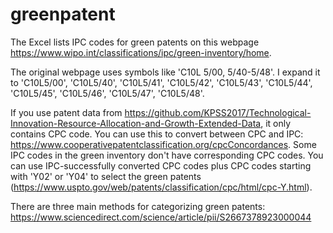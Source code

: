 # greenpatent
The Excel lists IPC codes for green patents on this webpage https://www.wipo.int/classifications/ipc/green-inventory/home.

The original webpage uses symbols like 'C10L 5/00, 5/40-5/48'.
I expand it to 'C10L5/00', 'C10L5/40', 'C10L5/41', 'C10L5/42', 'C10L5/43', 'C10L5/44', 'C10L5/45', 'C10L5/46', 'C10L5/47', 'C10L5/48'.

If you use patent data from https://github.com/KPSS2017/Technological-Innovation-Resource-Allocation-and-Growth-Extended-Data, it only contains CPC code. You can use this to convert between CPC and IPC: https://www.cooperativepatentclassification.org/cpcConcordances. Some IPC codes in the green inventory don't have corresponding CPC codes. You can use IPC-successfully converted CPC codes plus CPC codes starting with 'Y02' or 'Y04' to select the green patents (https://www.uspto.gov/web/patents/classification/cpc/html/cpc-Y.html).

There are three main methods for categorizing green patents: https://www.sciencedirect.com/science/article/pii/S2667378923000044 
